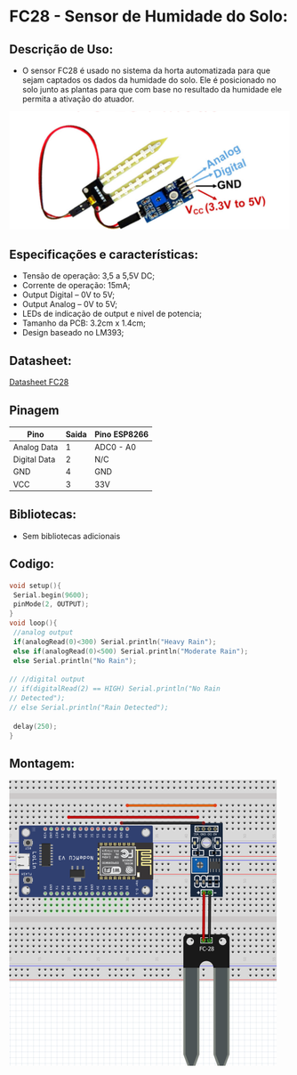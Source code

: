 # FC28 - Sensor de Humidade do Solo:

## Descrição de Uso:
- O sensor FC28 é usado no sistema da horta automatizada para que sejam captados os dados da humidade do solo. Ele é posicionado no solo junto as plantas para que com base no resultado da humidade ele permita a ativação do atuador.
 
<img src="/Sensores/FC28/FC28_PinOut.png"  />

## Especificações e características:
- Tensão de operação: 3,5 a 5,5V DC;
- Corrente de operação: 15mA;
- Output Digital – 0V to 5V;
- Output Analog – 0V to 5V;
- LEDs de indicação de output e nivel de potencia;
- Tamanho da PCB: 3.2cm x 1.4cm;
- Design baseado no LM393;


## Datasheet:

[Datasheet FC28](/Sensores/)


## Pinagem
| Pino | Saida | Pino ESP8266 |
| ------------- | ------------- | ------------- |
| Analog Data  | 1 | ADC0 - A0 |
| Digital Data | 2 | N/C |
| GND  | 4 | GND  |
| VCC  | 3 | 33V  |

## Bibliotecas:

- Sem bibliotecas adicionais

## Codigo:

```C++
void setup(){
 Serial.begin(9600);
 pinMode(2, OUTPUT);
}
void loop(){
 //analog output
 if(analogRead(0)<300) Serial.println("Heavy Rain");
 else if(analogRead(0)<500) Serial.println("Moderate Rain");
 else Serial.println("No Rain");

// //digital output
// if(digitalRead(2) == HIGH) Serial.println("No Rain
// Detected");
// else Serial.println("Rain Detected");

 delay(250);
}

```

## Montagem:

<img src="/Sensores/FC28/Montagem FC28.png"  />
